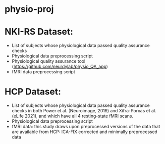 # physio-proj

NKI-RS Dataset:
================
* List of subjects whose physiological data passed quality assurance checks
* Physiological data preprocessing script
* Physiological quality assurance tool (https://github.com/neurdylab/physio_QA_app)
* fMRI data preprocessing script

HCP Dataset:
================
* List of subjects whose physiological data passed quality assurance checks in both Power et al. (Neuroimage, 2019) and Xifra-Porxas et al. (eLife 2021), and which have all 4 resting-state fMRI scans.
* Physiological data preprocessing script
* fMRI data: this study draws upon preprocessed versions of the data that are available from HCP: ICA-FIX corrected and minimally preprocessed data
